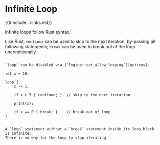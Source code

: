 Infinite Loop
=============

{{#include ../links.md}}

Infinite loops follow Rust syntax.

Like Rust, `continue` can be used to skip to the next iteration, by-passing all following statements;
`break` can be used to break out of the loop unconditionally.

~~~admonish tip.small "Tip: Disable `loop`"

`loop` can be disabled via [`Engine::set_allow_looping`][options].
~~~

```rust,no_run
let x = 10;

loop {
    x -= 1;

    if x > 5 { continue; }  // skip to the next iteration

    print(x);

    if x == 0 { break; }    // break out of loop
}
```

~~~admonish danger.small "Remember the `break` statement"

A `loop` statement without a `break` statement inside its loop block is infinite.
There is no way for the loop to stop iterating.
~~~
